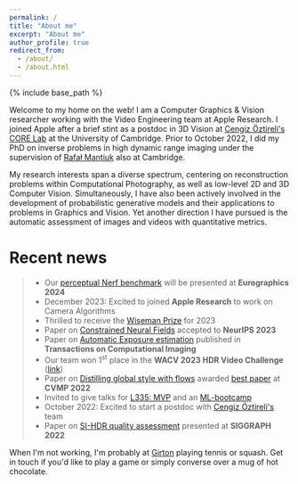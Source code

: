 ```yaml
---
permalink: /
title: "About me"
excerpt: "About me"
author_profile: true
redirect_from: 
  - /about/
  - /about.html
---
```


{% include base_path %}

Welcome to my home on the web! I am a Computer Graphics & Vision researcher working with the Video Engineering team at Apple Research. I joined Apple after a brief stint as a postdoc in 3D Vision at <a href="https://core-lab.io/" target="_blank">Cengiz Öztireli's CORE Lab</a> at the University of Cambridge. Prior to October 2022, I did my PhD on inverse problems in high dynamic range imaging under the supervision of <a href="https://www.cl.cam.ac.uk/~rkm38/" target="_blank">Rafał Mantiuk</a> also at Cambridge.

My research interests span a diverse spectrum, centering on reconstruction problems within Computational Photography, as well as low-level 2D and 3D Computer Vision. Simultaneously, I have also been actively involved in the development of probabilistic generative models and their applications to problems in Graphics and Vision. Yet another direction I have pursued is the automatic assessment of images and videos with quantitative metrics.

# Recent news
> * Our <a href="publication/2023-03-24-nerf-benchmark" target="_blank">perceptual Nerf benchmark</a> will be presented at **Eurographics 2024**
> * December 2023: Excited to joined **Apple Research** to work on Camera Algorithms
> * Thrilled to receive the <a href="https://www.cst.cam.ac.uk/wiseman-prize" target="_blank">Wiseman Prize</a> for 2023
> * Paper on <a href="https://cnf2023.netlify.app/" target="_blank">Constrained Neural Fields</a> accepted to **NeurIPS 2023**
> * Paper on <a href="publication/2023-07-31-exposure-estimation" target="_blank">Automatic Exposure estimation</a> published in **Transactions on Computational Imaging**
> * Our team won 1<sup>st</sup> place in the **WACV 2023 HDR Video Challenge** (<a href="https://sites.google.com/view/wacv2023-workshop-quality-va/competition" target="_blank">link</a>)
> * Paper on <a href="https://arxiv.org/abs/2209.15165" target="_blank">Distilling global style with flows</a> awarded <a href="https://twitter.com/CVMP/status/1598765125506600960" target="_blank">best paper</a> at **CVMP 2022**
> * Invited to give talks for [L335: MVP](https://paramhanji.github.io/talks/2022-11-09-mvp) and an [ML-bootcamp](https://paramhanji.github.io/talks/2022-10-26-ml-bootcamp)
> * October 2022: Excited to start a postdoc with <a href="https://www.cl.cam.ac.uk/~aco41/" target="_blank">Cengiz Öztireli's</a> team
> * Paper on <a href="https://www.cl.cam.ac.uk/research/rainbow/projects/sihdr_benchmark/" target="_blank">SI-HDR quality assessment</a> presented at **SIGGRAPH 2022**

When I'm not working, I'm probably at <a href="https://www.girton.cam.ac.uk/" target="_blank">Girton</a> playing tennis or squash. Get in touch if you'd like to play a game or simply converse over a mug of hot chocolate.
